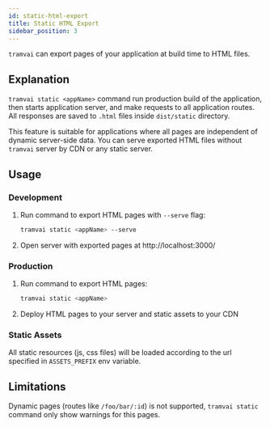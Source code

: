 ```yaml
---
id: static-html-export
title: Static HTML Export
sidebar_position: 3
---
```


`tramvai` can export pages of your application at build time to HTML files.

## Explanation

`tramvai static <appName>` command run production build of the application,
then starts application server, and make requests to all application routes.
All responses are saved to `.html` files inside `dist/static` directory.

This feature is suitable for applications where all pages are independent of dynamic server-side data.
You can serve exported HTML files without `tramvai` server by CDN or any static server.

## Usage

### Development

1. Run command to export HTML pages with `--serve` flag:

    ```bash
    tramvai static <appName> --serve
    ```

1. Open server with exported pages at http://localhost:3000/

### Production

1. Run command to export HTML pages:

    ```bash
    tramvai static <appName>
    ```

1. Deploy HTML pages to your server and static assets to your CDN

### Static Assets

All static resources (js, css files) will be loaded according to the url specified in `ASSETS_PREFIX` env variable.

## Limitations

Dynamic pages (routes like `/foo/bar/:id`) is not supported, `tramvai static` command only show warnings for this pages.
